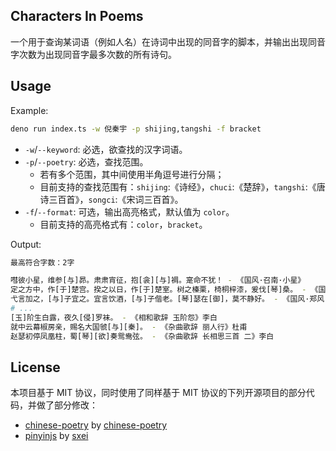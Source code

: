 ## Characters In Poems

一个用于查询某词语（例如人名）在诗词中出现的同音字的脚本，并输出出现同音字次数为出现同音字最多次数的所有诗句。

## Usage

Example:

```bash
deno run index.ts -w 倪秦宇 -p shijing,tangshi -f bracket 
```

- `-w`/`--keyword`: 必选，欲查找的汉字词语。
- `-p`/`--poetry`: 必选，查找范围。
    - 若有多个范围，其中间使用半角逗号进行分隔；
    - 目前支持的查找范围有：`shijing`:《诗经》，`chuci`:《楚辞》，`tangshi`:《唐诗三百首》，`songci`:《宋词三百首》。
- `-f`/`--format`: 可选，输出高亮格式，默认值为 `color`。
    - 目前支持的高亮格式有：`color`，`bracket`。

Output:

```bash
最高符合字数：2字

嘒彼小星，维参[与]昴。肃肃宵征，抱[衾][与]裯。寔命不犹！ - 《国风·召南·小星》
定之方中，作[于]楚宫。揆之以日，作[于]楚室。树之榛栗，椅桐梓漆，爰伐[琴]桑。 - 《国风·鄘风·定之方中》
弋言加之，[与]子宜之。宜言饮酒，[与]子偕老。[琴]瑟在[御]，莫不静好。 - 《国风·郑风·女曰鸡鸣》
# ...
[玉]阶生白露，夜久[侵]罗袜。 - 《相和歌辞 玉阶怨》李白
就中云幕椒房亲，赐名大国虢[与][秦]。 - 《杂曲歌辞 丽人行》杜甫
赵瑟初停凤凰柱，蜀[琴][欲]奏鸳鸯弦。 - 《杂曲歌辞 长相思三首 二》李白
```

## License

本项目基于 MIT 协议，同时使用了同样基于 MIT 协议的下列开源项目的部分代码，并做了部分修改：

- [chinese-poetry](https://github.com/chinese-poetry/chinese-poetry) by [chinese-poetry](https://github.com/chinese-poetry)
- [pinyinjs](https://github.com/sxei/pinyinjs) by [sxei](https://github.com/sxei)